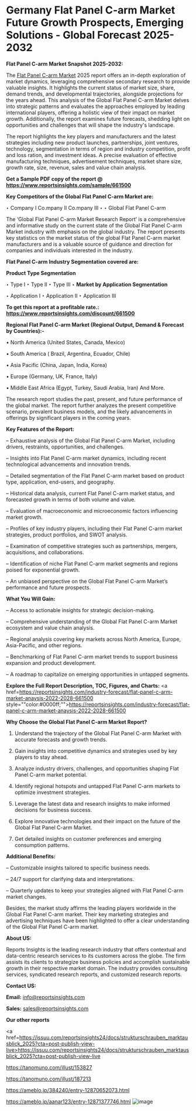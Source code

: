 # Germany Flat Panel C-arm Market Future Growth Prospects, Emerging Solutions - Global Forecast 2025-2032

<strong>Flat Panel C-arm Market Snapshot 2025-2032:</strong>

The <a href=https://www.reportsinsights.com/sample/661500>Flat Panel C-arm Market</a> 2025 report offers an in-depth exploration of market dynamics, leveraging comprehensive secondary research to provide valuable insights. It highlights the current status of market size, share, demand trends, and developmental trajectories, alongside projections for the years ahead. This analysis of the Global Flat Panel C-arm Market delves into strategic patterns and evaluates the approaches employed by leading international players, offering a holistic view of their impact on market growth. Additionally, the report examines future forecasts, shedding light on opportunities and challenges that will shape the industry's landscape.

The report highlights the key players and manufacturers and the latest strategies including new product launches, partnerships, joint ventures, technology, segmentation in terms of region and industry competition, profit and loss ration, and investment ideas. A precise evaluation of effective manufacturing techniques, advertisement techniques, market share size, growth rate, size, revenue, sales and value chain analysis.

<strong>Get a Sample PDF copy of the report @ <a href=https://www.reportsinsights.com/sample/661500 style=color:#0000ff;>https://www.reportsinsights.com/sample/661500</a></strong>

<strong>Key Competitors of the Global Flat Panel C-arm Market are:</strong>

‣ Company I Co.mpany II Co.mpany III
‣ 
‣ Global Flat Panel C-arm

The ‘Global Flat Panel C-arm Market Research Report’ is a comprehensive and informative study on the current state of the Global Flat Panel C-arm Market industry with emphasis on the global industry. The report presents key statistics on the market status of the global Flat Panel C-arm market manufacturers and is a valuable source of guidance and direction for companies and individuals interested in the industry.

<strong>Flat Panel C-arm Industry Segmentation covered are:</strong>

<strong>Product Type Segmentation</strong>

‣ Type I
‣ Type II
‣ Type III
‣ 
<strong>Market by Application Segmentation</strong>

‣ Application I
‣ Application II 
‣ Application III

<strong>To get this report at a profitable rate.: <a href=https://www.reportsinsights.com/discount/661500 style=color:#0000ff;>https://www.reportsinsights.com/discount/661500</a></strong>

<strong>Regional Flat Panel C-arm Market (Regional Output, Demand &amp; Forecast by Countries):-</strong>

• North America (United States, Canada, Mexico)

• South America ( Brazil, Argentina, Ecuador, Chile)

• Asia Pacific (China, Japan, India, Korea)

• Europe (Germany, UK, France, Italy)

• Middle East Africa (Egypt, Turkey, Saudi Arabia, Iran) And More.

The research report studies the past, present, and future performance of the global market. The report further analyzes the present competitive scenario, prevalent business models, and the likely advancements in offerings by significant players in the coming years.

<strong>Key Features of the Report:</strong>

– Exhaustive analysis of the Global Flat Panel C-arm Market, including drivers, restraints, opportunities, and challenges.

– Insights into Flat Panel C-arm market dynamics, including recent technological advancements and innovation trends.

– Detailed segmentation of the Flat Panel C-arm market based on product type, application, end-users, and geography.

– Historical data analysis, current Flat Panel C-arm market status, and forecasted growth in terms of both volume and value.

– Evaluation of macroeconomic and microeconomic factors influencing market growth.

– Profiles of key industry players, including their Flat Panel C-arm market strategies, product portfolios, and SWOT analysis.

– Examination of competitive strategies such as partnerships, mergers, acquisitions, and collaborations.

– Identification of niche Flat Panel C-arm market segments and regions poised for exponential growth.

– An unbiased perspective on the Global Flat Panel C-arm Market’s performance and future prospects.

<strong>What You Will Gain:</strong>

– Access to actionable insights for strategic decision-making.

– Comprehensive understanding of the Global Flat Panel C-arm Market ecosystem and value chain analysis.

– Regional analysis covering key markets across North America, Europe, Asia-Pacific, and other regions.

– Benchmarking of Flat Panel C-arm market trends to support business expansion and product development.

– A roadmap to capitalize on emerging opportunities in untapped segments.

<strong>Explore the Full Report Description, TOC, Figures, and Charts:</strong>
<a href=https://reportsinsights.com/industry-forecast/flat-panel-c-arm-market-anaysis-2022-2028-661500 style=""color:#0000ff;"">https://reportsinsights.com/industry-forecast/flat-panel-c-arm-market-anaysis-2022-2028-661500</a>

<strong>Why Choose the Global Flat Panel C-arm Market Report?</strong>

1. Understand the trajectory of the Global Flat Panel C-arm Market with accurate forecasts and growth trends.

2. Gain insights into competitive dynamics and strategies used by key players to stay ahead.

3. Analyze industry drivers, challenges, and opportunities shaping Flat Panel C-arm market potential.

4. Identify regional hotspots and untapped Flat Panel C-arm markets to optimize investment strategies.

5. Leverage the latest data and research insights to make informed decisions for business success.

6. Explore innovative technologies and their impact on the future of the Global Flat Panel C-arm Market.

7. Get detailed insights on customer preferences and emerging consumption patterns.

<strong>Additional Benefits:</strong>

– Customizable insights tailored to specific business needs.

– 24/7 support for clarifying data and interpretations.

– Quarterly updates to keep your strategies aligned with Flat Panel C-arm market changes.

Besides, the market study affirms the leading players worldwide in the Global Flat Panel C-arm market. Their key marketing strategies and advertising techniques have been highlighted to offer a clear understanding of the Global Flat Panel C-arm market.

<strong><strong>About US</strong>:</strong>

Reports Insights is the leading research industry that offers contextual and data-centric research services to its customers across the globe. The firm assists its clients to strategize business policies and accomplish sustainable growth in their respective market domain. The industry provides consulting services, syndicated research reports, and customized research reports.

<strong>Contact US:</strong>

<p class=><b>Email:</b> <a href=mailto:info@reportsinsights.com>info@reportsinsights.com</a></p>
<p class=><b>Sales:</b> <a href=mailto:sales@reportsinsights.com>sales@reportsinsights.com</a></p>

<strong>Our other reports</strong>

<a href=https://issuu.com/reportsinsights24/docs/strukturschrauben_marktausblick_2025?cta=post-publish-view-live>https://issuu.com/reportsinsights24/docs/strukturschrauben_marktausblick_2025?cta=post-publish-view-live</a>

<a href=https://tanomuno.com/illust/153827>https://tanomuno.com/illust/153827</a>

<a href=https://tanomuno.com/illust/187213>https://tanomuno.com/illust/187213</a>

<a href=https://ameblo.jp/384240/entry-12870652073.html>https://ameblo.jp/384240/entry-12870652073.html</a>

<a href=https://ameblo.jp/aanar123/entry-12871377746.html>https://ameblo.jp/aanar123/entry-12871377746.html</a>
![image](https://github.com/user-attachments/assets/5597d912-a4d5-477e-8056-0350ea38a8de)
